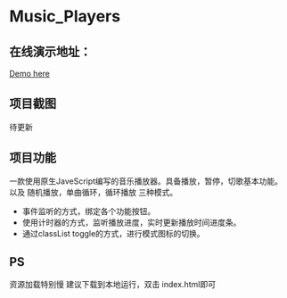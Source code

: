 # Music_Players

## 在线演示地址：
[Demo here](https://wangwenyue.github.io/Music_Player/)

## 项目截图
待更新

## 项目功能
一款使用原生JaveScript编写的音乐播放器。具备播放，暂停，切歌基本功能。以及 随机播放，单曲循环，循环播放 三种模式。
- 事件监听的方式，绑定各个功能按钮。
- 使用计时器的方式，监听播放进度，实时更新播放时间进度条。
- 通过classList toggle的方式，进行模式图标的切换。

## PS
资源加载特别慢
建议下载到本地运行，双击 index.html即可

